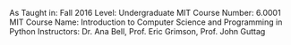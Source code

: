 As Taught in: Fall 2016
Level: Undergraduate
MIT Course Number: 6.0001
MIT Course Name: Introduction to Computer Science and Programming in Python
Instructors: Dr. Ana Bell, Prof. Eric Grimson, Prof. John Guttag
